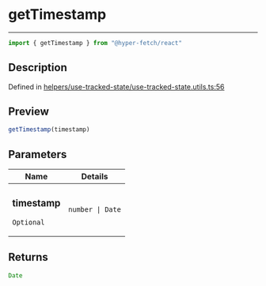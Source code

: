 

# getTimestamp

<div class="api-docs__separator" data-reactroot="">

---

</div><div class="api-docs__import" data-reactroot="">

```ts
import { getTimestamp } from "@hyper-fetch/react"
```

</div><div class="api-docs__section">

## Description

</div><div class="api-docs__description"><span class="api-docs__do-not-parse">



</span></div><p class="api-docs__definition">

Defined in [helpers/use-tracked-state/use-tracked-state.utils.ts:56](https://github.com/BetterTyped/hyper-fetch/blob/4197368e/packages/react/src/helpers/use-tracked-state/use-tracked-state.utils.ts#L56)

</p><div class="api-docs__section">

## Preview

</div><div class="api-docs__preview fn">

```ts
getTimestamp(timestamp)
```

</div><div class="api-docs__section">

## Parameters

</div><div class="api-docs__parameters"><table><thead><tr><th>Name</th><th>Details</th></tr></thead><tbody><tr param-data="timestamp"><td class="api-docs__param-name optional">

### timestamp 

`Optional`

</td><td class="api-docs__param-type">

`number | Date`

</td></tr></tbody></table></div><div class="api-docs__section">

## Returns

</div><div class="api-docs__returns">

```ts
Date
```

</div>